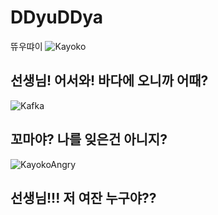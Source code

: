 # DDyuDDya
뜌우땨이
![Kayoko](./kayoko.png)
## 선생님! 어서와! 바다에 오니까 어때?
![Kafka](./kafka.png)
## 꼬마야? 나를 잊은건 아니지?
![KayokoAngry](./kayokoangry.png)
## 선생님!!! 저 여잔 누구야??